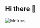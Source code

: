 ## Hi there 👋

![Metrics](https://metrics.lecoq.io/?template=classic&base.community=0&base.repositories=0&base.metadata=0&isocalendar=1&introduction=1&base=header%2C%20activity%2C%20community%2C%20repositories%2C%20metadata&base.indepth=false&base.hireable=false&base.skip=false&isocalendar=false&isocalendar.duration=full-year&introduction=false&introduction.title=true&config.timezone=Asia%2FHong_Kong&config.octicon=true&config.display=large)
